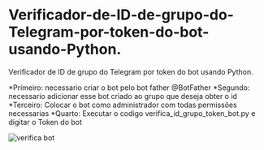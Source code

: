 # Verificador-de-ID-de-grupo-do-Telegram-por-token-do-bot-usando-Python.
Verificador de ID de grupo do Telegram por token do bot usando Python.

*Primeiro: necessario criar o bot pelo bot father @BotFather
*Segundo: necessario adicionar esse bot criado ao grupo que deseja obter o id
*Terceiro: Colocar o bot como administrador com todas permissões necessarias
*Quarto: Executar o codigo verifica_id_grupo_token_bot.py e digitar o Token do bot

![verifica bot](https://github.com/user-attachments/assets/dbbfaf0c-2a01-4283-a0e4-5d80e9cf6db1)
